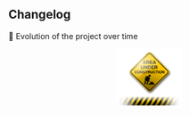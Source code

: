 ## Changelog 


🔁 Evolution of the project over time

<p align="center">
  <img src="../assets/content_Under-Construction-Free-Download-PNG.png" alt="In development" width="120"/>
</p>

